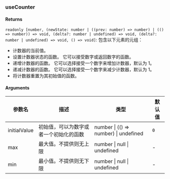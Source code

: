 ### useCounter

#### Returns
`readonly [number, (newState: number | ((prev: number) => number) | (() => number)) => void, (delta?: number | undefined) => void, (delta?: number | undefined) => void, () => void]`: 包含以下元素的元组：
- 计数器的当前值。
- 设置计数器状态的函数。 它可以接受数字或返回数字的函数。
- 递增计数器的函数。 它可以选择接受一个数字来增加计数器，默认为 1。
- 递减计数器的函数。 它可以选择接受一个数字来减少计数器，默认为 1。
- 将计数器重置为其初始值的函数。

#### Arguments
|参数名|描述|类型|默认值|
|---|---|---|---|
|initialValue|初始值，可以为数字或者一个初始化的函数|number \| (() => number) \| undefined |`0`|
|max|最大值。不提供则无上限|number \| null \| undefined |-|
|min|最小值。不提供则无下限|number \| null \| undefined |-|